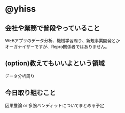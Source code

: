 # @yhiss

## 会社や業務で普段やっていること
WEBアプリのデータ分析、機械学習周り、新規事業開発とか  
オーガナイザーですが、Repro関係者ではありません。

## (option)教えてもいいよという領域
データ分析周り

## 今日取り組むこと
因果推論 or 多腕バンディットについてまとめる予定
